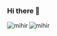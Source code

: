 ### Hi there 👋


<p><img align="left" src="https://github-readme-stats.vercel.app/api/top-langs?username=0xmihirsahu&show_icons=true&locale=en&layout=compact" alt="mihir" /></p>


<p><img align="center" src="https://github-readme-streak-stats.herokuapp.com/?user=0xmihirsahu&" alt="mihir" /></p>
